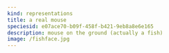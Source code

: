 ```yaml
---
kind: representations
title: a real mouse
speciesid: e07ace70-b09f-458f-b421-9eb8a8e6e165
description: mouse on the ground (actually a fish)
image: /fishface.jpg
---
```

